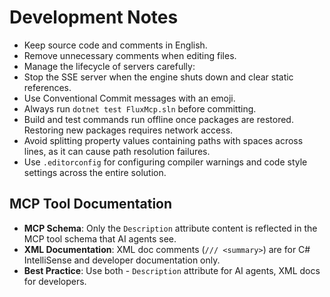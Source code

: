 # Development Notes

- Keep source code and comments in English.
- Remove unnecessary comments when editing files.
- Manage the lifecycle of servers carefully:
- Stop the SSE server when the engine shuts down and clear static references.
- Use Conventional Commit messages with an emoji.
- Always run `dotnet test FluxMcp.sln` before committing.
- Build and test commands run offline once packages are restored. Restoring new packages requires network access.
- Avoid splitting property values containing paths with spaces across lines, as it can cause path resolution failures.
- Use `.editorconfig` for configuring compiler warnings and code style settings across the entire solution.

## MCP Tool Documentation

- **MCP Schema**: Only the `Description` attribute content is reflected in the MCP tool schema that AI agents see.
- **XML Documentation**: XML doc comments (`/// <summary>`) are for C# IntelliSense and developer documentation only.
- **Best Practice**: Use both - `Description` attribute for AI agents, XML docs for developers.
